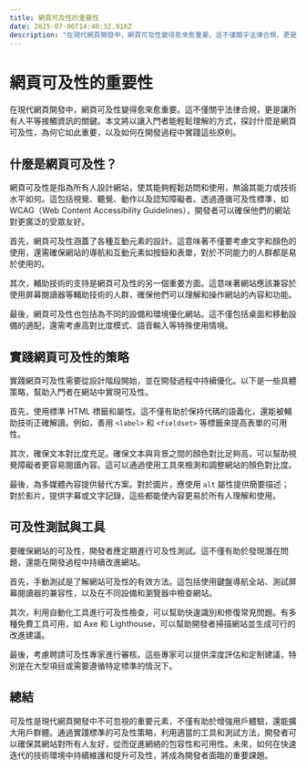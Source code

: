 ```yaml
---
title: 網頁可及性的重要性
date: 2025-07-06T14:40:32.916Z
description: "在現代網頁開發中，網頁可及性變得愈來愈重要。這不僅關乎法律合規，更是讓所有人平等接觸資訊的關鍵。本文將以讓入門者能輕鬆理解的方式，探討什麼是網頁可及性，為何它如此重要，以及如何在開發過程中實踐這些原則。"
---
```


# 網頁可及性的重要性

在現代網頁開發中，網頁可及性變得愈來愈重要。這不僅關乎法律合規，更是讓所有人平等接觸資訊的關鍵。本文將以讓入門者能輕鬆理解的方式，探討什麼是網頁可及性，為何它如此重要，以及如何在開發過程中實踐這些原則。

## 什麼是網頁可及性？

網頁可及性是指為所有人設計網站，使其能夠輕鬆訪問和使用，無論其能力或技術水平如何。這包括視覺、聽覺、動作以及認知障礙者。透過遵循可及性標準，如 WCAG（Web Content Accessibility Guidelines），開發者可以確保他們的網站對更廣泛的受眾友好。

首先，網頁可及性涵蓋了各種互動元素的設計。這意味著不僅要考慮文字和顏色的使用，還需確保網站的導航和互動元素如按鈕和表單，對於不同能力的人群都是易於使用的。

其次，輔助技術的支持是網頁可及性的另一個重要方面。這意味著網站應該兼容於使用屏幕閱讀器等輔助技術的人群，確保他們可以理解和操作網站的內容和功能。

最後，網頁可及性也包括為不同的設備和環境優化網站。這不僅包括桌面和移動設備的適配，還需考慮高對比度模式、語音輸入等特殊使用情境。

## 實踐網頁可及性的策略

實踐網頁可及性需要從設計階段開始，並在開發過程中持續優化。以下是一些具體策略，幫助入門者在網站中實現可及性。

首先，使用標準 HTML 標籤和屬性。這不僅有助於保持代碼的語義化，還能被輔助技術正確解讀。例如，善用 `<label>` 和 `<fieldset>` 等標籤來提高表單的可用性。

其次，確保文本對比度充足。確保文本與背景之間的顏色對比足夠高，可以幫助視覺障礙者更容易閱讀內容。這可以通過使用工具來檢測和調整網站的顏色對比度。

最後，為多媒體內容提供替代方案。對於圖片，應使用 `alt` 屬性提供簡要描述；對於影片，提供字幕或文字記錄，這些都能使內容更易於所有人理解和使用。

## 可及性測試與工具

要確保網站的可及性，開發者應定期進行可及性測試。這不僅有助於發現潛在問題，還能在開發過程中持續改進網站。

首先，手動測試是了解網站可及性的有效方法。這包括使用鍵盤導航全站、測試屏幕閱讀器的兼容性，以及在不同設備和瀏覽器中檢查網站。

其次，利用自動化工具進行可及性檢查，可以幫助快速識別和修復常見問題。有多種免費工具可用，如 Axe 和 Lighthouse，可以幫助開發者掃描網站並生成可行的改進建議。

最後，考慮聘請可及性專家進行審核。這些專家可以提供深度評估和定制建議，特別是在大型項目或需要遵循特定標準的情況下。

## 總結

可及性是現代網頁開發中不可忽視的重要元素，不僅有助於增強用戶體驗，還能擴大用戶群體。通過實踐標準的可及性策略，利用適當的工具和測試方法，開發者可以確保其網站對所有人友好，從而促進網絡的包容性和可用性。未來，如何在快速迭代的技術環境中持續維護和提升可及性，將成為開發者面臨的重要課題。